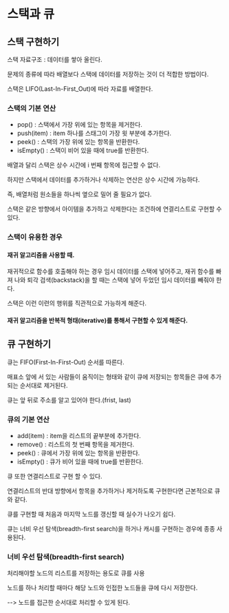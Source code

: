 # 스택과 큐

## 스택 구현하기

스택 자료구조 : 데이터를 쌓아 올린다.

문제의 종류에 따라 배열보다 스택에 데이터를 저장하는 것이 더 적합한 방법이다.

스택은 LIFO(Last-In-First_Out)에 따라 자료를 배열한다.

### 스택의 기본 연산
- pop() : 스택에서 가장 위에 있는 항목을 제거한다.
- push(item) : item 하나를 스태그이 가장 윗 부분에 추가한다.
- peek() : 스택의 가장 위에 있는 항목을 반환한다.
- isEmpty() : 스택이 비어 있을 때에 true를 반환한다.

배열과 달리 스택은 상수 시간에 i 번째 항목에 접근할 수 없다. 

하지만 스택에서 데이터를 추가하거나 삭제하는 연산은 상수 시간에 가능하다.

즉, 배열처럼 원소들을 하나씩 옆으로 밀어 줄 필요가 없다.

스택은 같은 방향에서 아이템을 추가하고 삭제한다는 조건하에 연결리스트로 구현할 수 있다.

### 스택이 유용한 경우

#### 재귀 알고리즘을 사용할 때.

재귀적으로 함수를 호출해야 하는 경우 임시 데이터를 스택에 넣어주고, 재귀 함수를 빠져 나와 퇴각 검색(backstack)을 할 때는
스택에 넣어 두었던 임시 데이터를 빼줘야 한다.

스택은 이런 이련의 행위를 직관적으로 가능하게 해준다.

#### 재귀 알고리즘을 반복적 형태(iterative)를 통해서 구현할 수 있게 해준다. 

## 큐 구현하기 

큐는 FIFO(First-In-First-Out) 순서를 따른다. 

매표소 앞에 서 있는 사람들이 움직이는 형태와 같이 큐에 저장되는 항목들은 큐에 추가되는 순서대로 제거된다.

큐는 앞 뒤로 주소를 알고 있어야 한다.(frist, last)

### 큐의 기본 연산

- add(item) : item을 리스트의 끝부분에 추가한다.
- remove() : 리스트의 첫 번째 항목을 제거한다.
- peek() : 큐에서 가장 위에 있는 항목을 반환한다.
- isEmpty() : 큐가 비어 있을 때에 true를 반환한다.

큐 또한 연결리스트로 구현 할 수 있다.

연결리스트의 반대 방향에서 항목을 추가하거나 제거하도록 구현한다면 근본적으로 큐와 같다.

큐를 구현할 때 처음과 마지막 노드를 갱신할 때 실수가 나오기 쉽다.

큐는 너비 우선 탐색(breadth-first search)을 하거나 캐시를 구현하는 경우에 종종 사용된다.

### 너비 우선 탐색(breadth-first search)

처리해야할 노드의 리스트를 저장하는 용도로 큐를 사용

노드를 하나 처리할 때마다 해당 노드와 인접한 노드들을 큐에 다시 저장한다.

--> 노드를 접근한 순서대로 처리할 수 있게 된다.

